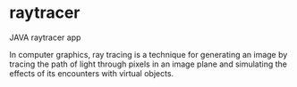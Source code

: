 # raytracer
JAVA raytracer app

In computer graphics, ray tracing is a technique for generating an image by tracing the path of light through pixels in an image plane and simulating the effects of its encounters with virtual objects.
